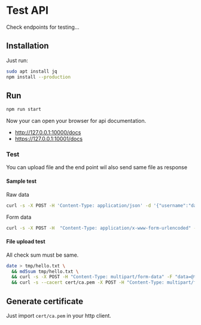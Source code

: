 # Test API

Check endpoints for testing...

## Installation

Just run:

```bash
sudo apt install jq
npm install --production
```

## Run

```bash
npm run start
```

Now your can open your browser for api documentation.

* http://127.0.0.1:10000/docs
* https://127.0.0.1:10001/docs

### Test

You can upload file and the end point wil also send same file as response

#### Sample test

Raw data

```bash
curl -s -X POST -H 'Content-Type: application/json' -d '{"username":"davidwalsh","password":"something"}' 'http://127.0.0.1:10000/POST1' | jq
```

Form data

```bash
curl -s -X POST -H  "Content-Type: application/x-www-form-urlencoded" -d "zoo=cat" 'http://127.0.0.1:10000/POST2' | jq
```

#### File upload test

All check sum must be same.

```bash
date > tmp/hello.txt \
  && md5sum tmp/hello.txt \
  && curl -s -X POST -H "Content-Type: multipart/form-data" -F "data=@tmp/hello.txt" 'http://127.0.0.1:10000/FILE1' | md5sum \
  && curl -s --cacert cert/ca.pem -X POST -H "Content-Type: multipart/form-data" -F "data=@tmp/hello.txt" 'https://127.0.0.1:10001/FILE1' | md5sum
```

## Generate certificate

Just import `cert/ca.pem` in your http client.
